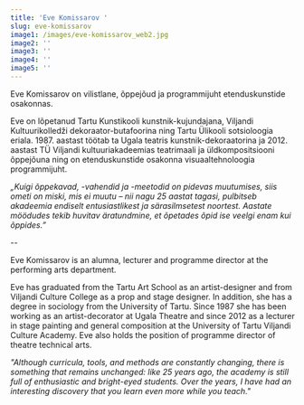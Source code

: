 ```yaml
---
title: 'Eve Komissarov '
slug: eve-komissarov
image1: /images/eve-komissarov_web2.jpg
image2: ''
image3: ''
image4: ''
image5: ''
---
```


Eve Komissarov on vilistlane, õppejõud ja programmijuht etenduskunstide osakonnas.

Eve on lõpetanud Tartu Kunstikooli kunstnik-kujundajana, Viljandi Kultuurikolledži dekoraator-butafoorina ning Tartu Ülikooli sotsioloogia eriala. 1987. aastast töötab ta Ugala teatris kunstnik-dekoraatorina ja 2012. aastast TÜ Viljandi kultuuriakadeemias teatrimaali ja üldkompositsiooni õppejõuna ning on etenduskunstide osakonna visuaaltehnoloogia programmijuht.

_„Kuigi õppekavad, -vahendid ja -meetodid on pidevas muutumises, siis ometi on miski, mis ei muutu – nii nagu 25 aastat tagasi, pulbitseb akadeemia endiselt entusiastlikest ja särasilmsetest noortest. Aastate möödudes tekib huvitav äratundmine, et õpetades õpid ise veelgi enam kui õppides.”_

--

Eve Komissarov is an alumna, lecturer and programme director at the performing arts department.

Eve has graduated from the Tartu Art School as an artist-designer and from Viljandi Culture College as a prop and stage designer. In addition, she has a degree in sociology from the University of Tartu. Since 1987 she has been working as an artist-decorator at Ugala Theatre and since 2012 as a lecturer in stage painting and general composition at the University of Tartu Viljandi Culture Academy. Eve also holds the position of programme director of theatre technical arts.

_"Although curricula, tools, and methods are constantly changing, there is something that remains unchanged: like 25 years ago, the academy is still full of enthusiastic and bright-eyed students. Over the years, I have had an interesting discovery that you learn even more while you teach."_
